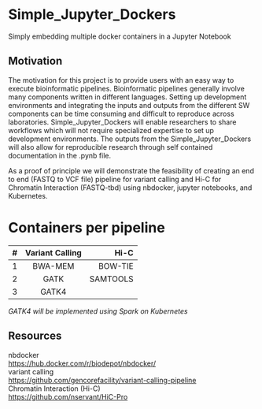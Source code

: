 # Simple_Jupyter_Dockers
Simply embedding multiple docker containers in a Jupyter Notebook
## Motivation
The motivation for this project is to provide users with an easy way to execute bioinformatic pipelines. Bioinformatic pipelines generally involve many components written in different languages. Setting up development environments and integrating the inputs and outputs from the different SW components can be time consuming and difficult to reproduce across laboratories. Simple_Jupyter_Dockers will enable researchers to share workflows which will not require specialized expertise to set up development environments. The outputs from the Simple_Jupyter_Dockers will also allow for reproducible research through self contained documentation in the .pynb file.

As a proof of principle we will demonstrate the feasibility of creating an end to end (FASTQ to VCF file) pipeline for variant calling and 
Hi-C for Chromatin Interaction (FASTQ-tbd) using nbdocker, jupyter notebooks, and Kubernetes.

# Containers per pipeline
| #        | Variant Calling           | Hi-C  |
| ------------- |:-------------:| -----:|
| 1      | BWA-MEM | BOW-TIE |
| 2      | GATK      |   SAMTOOLS |
| 3      | GATK4     |     |

<i> GATK4 will be implemented using Spark on Kubernetes </i>

## Resources
nbdocker <br>
https://hub.docker.com/r/biodepot/nbdocker/ <br>
variant calling <br>
https://github.com/gencorefacility/variant-calling-pipeline <br>
Chromatin Interaction (Hi-C) <br>
https://github.com/nservant/HiC-Pro
